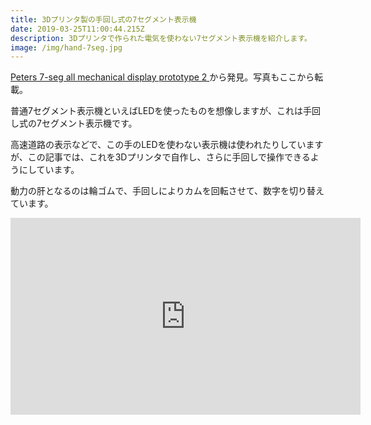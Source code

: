 ```yaml
---
title: 3Dプリンタ製の手回し式の7セグメント表示機
date: 2019-03-25T11:00:44.215Z
description: 3Dプリンタで作られた電気を使わない7セグメント表示機を紹介します。
image: /img/hand-7seg.jpg
---
```

[Peters 7-seg all mechanical display prototype 2
](https://hackaday.io/project/163473-peters-7-seg-all-mechanical-display-prototype-2)から発見。写真もここから転載。

普通7セグメント表示機といえばLEDを使ったものを想像しますが、これは手回し式の7セグメント表示機です。

高速道路の表示などで、この手のLEDを使わない表示機は使われたりしていますが、この記事では、これを3Dプリンタで自作し、さらに手回しで操作できるようにしています。

動力の肝となるのは輪ゴムで、手回しによりカムを回転させて、数字を切り替えています。

<iframe width="560" height="315" src="https://www.youtube.com/embed/oHPHFjFOA3I" frameborder="0" allow="accelerometer; autoplay; encrypted-media; gyroscope; picture-in-picture" allowfullscreen></iframe>
